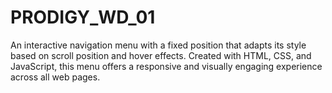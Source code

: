 # PRODIGY_WD_01
An interactive navigation menu with a fixed position that adapts its style based on scroll position and hover effects. Created with HTML, CSS, and JavaScript, this menu offers a responsive and visually engaging experience across all web pages.
